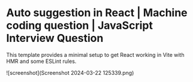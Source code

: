 # Auto suggestion in React | Machine coding question | JavaScript Interview Question

This template provides a minimal setup to get React working in Vite with HMR and some ESLint rules.

![screenshot](Screenshot 2024-03-22 125339.png)
